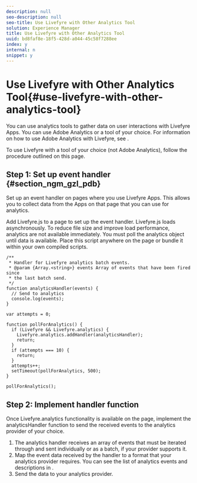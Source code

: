 ```yaml
---
description: null
seo-description: null
seo-title: Use Livefyre with Other Analytics Tool
solution: Experience Manager
title: Use Livefyre with Other Analytics Tool
uuid: bd8faf8e-18f5-428d-a044-45c58f7288ee
index: y
internal: n
snippet: y
---
```


# Use Livefyre with Other Analytics Tool{#use-livefyre-with-other-analytics-tool}

You can use analytics tools to gather data on user interactions with Livefyre Apps. You can use Adobe Analytics or a tool of your choice. For information on how to use Adobe Analytics with Livefyre, see [](#c_livefyre_analytics).

To use Livefyre with a tool of your choice (not Adobe Analytics), follow the procedure outlined on this page.  

## Step 1: Set up event handler {#section_ngm_gzl_pdb}

Set up an event handler on pages where you use Livefyre Apps. This allows you to collect data from the Apps on that page that you can use for analytics.

Add Livefyre.js to a page to set up the event handler. Livefyre.js loads asynchronously. To reduce file size and improve load performance, analytics are not available immediately. You must poll the analytics object until data is available. Place this script anywhere on the page or bundle it within your own compiled scripts.

```
/** 
 * Handler for Livefyre analytics batch events. 
 * @param {Array.<string>} events Array of events that have been fired since 
 * the last batch send. 
 */ 
function analyticsHandler(events) { 
  // Send to analytics 
  console.log(events); 
} 
 
var attempts = 0; 
 
function pollForAnalytics() { 
  if (Livefyre && Livefyre.analytics) { 
    Livefyre.analytics.addHandler(analyticsHandler); 
    return; 
  } 
  if (attempts === 10) { 
    return; 
  } 
  attempts++; 
  setTimeout(pollForAnalytics, 500); 
} 
 
pollForAnalytics(); 

```

## Step 2: Implement handler function

Once Livefyre.analytics functionality is available on the page, implement the analyticsHandler function to send the received events to the analytics provider of your choice.

1. The analytics handler receives an array of events that must be iterated through and sent individually or as a batch, if your provider supports it.
1. Map the event data received by the handler to a format that your analytics provider requires. You can see the list of analytics events and descriptions in [](c-livefyre-analytics-events.md#table_n24_1kd_4cb).
1. Send the data to your analytics provider.

